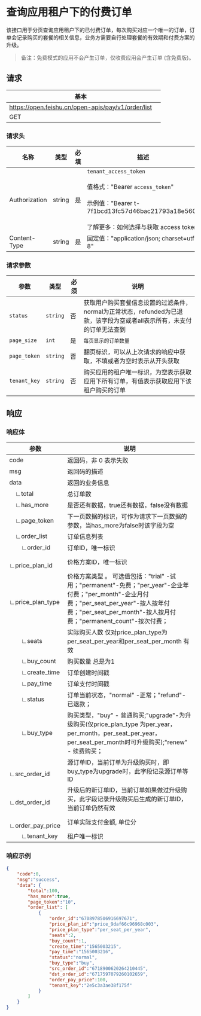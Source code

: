 #  查询应用租户下的付费订单
该接口用于分页查询应用租户下的已付费订单，每次购买对应一个唯一的订单，订单会记录购买的套餐的相关信息，业务方需要自行处理套餐的有效期和付费方案的升级。
>  备注：免费模式的应用不会产生订单，仅收费应用会产生订单 (含免费版)。

## 请求
| 基本 |  |
| --- | --- |
| https://open.feishu.cn/open-apis/pay/v1/order/list |
| GET |


### 请求头
| 名称 | 类型 | 必填 | 描述 |
| --- | --- | --- | --- |
| Authorization | string | 是 | `tenant_access_token`<br> <br>值格式："Bearer `access_token`"<br><br>示例值："Bearer t-7f1bcd13fc57d46bac21793a18e560"<br> <br> 了解更多：如何选择与获取 access token |
| Content-Type | string | 是 | 固定值："application/json; charset=utf-8" |



### 请求参数

| 参数         | 类型           | 必须        | 说明         | 
| --------- | --------------- | -------   | ----------- | 
|`status` | `string` | 否 |获取用户购买套餐信息设置的过滤条件， normal为正常状态，refunded为已退款，该字段为空或者all表示所有，未支付的订单无法查到 |
|`page_size` | `int` |是 |`每页显示的订单数量` |
|`page_token` | `string` | 否 |翻页标识，可以从上次请求的响应中获取，不填或者为空时表示从开头获取 |
|`tenant_key` | `string` | 否 |购买应用的租户唯一标识，为空表示获取应用下所有订单，有值表示获取应用下该租户购买的订单 |

## 响应
### 响应体
| 参数| 说明 | 
|-|-|
|code| 返回码，非 0 表示失败 |
|msg | 返回码的描述 |
|data | 返回的业务信息 |
|&emsp;∟total | 总订单数|
|&emsp;∟has_more | 是否还有数据，true还有数据，false没有数据 |
|&emsp;∟page_token | 下一页数据的标识，可作为请求下一页数据的参数，当has_more为false时该字段为空 |
|&emsp;∟order_list | 订单信息列表 |
|&emsp;&emsp;∟order_id | 订单ID，唯一标识 |
|&emsp;&emsp;∟price_plan_id | 价格方案ID，唯一标识 |
|&emsp;&emsp;∟price_plan_type | 价格方案类型 。 可选值包括："trial" -试用；"permanent"-免费；"per_year"-企业年付费；"per_month"-企业月付费；"per_seat_per_year"-按人按年付费；"per_seat_per_month"-按人按月付费；"permanent_count"-按次付费； |
|&emsp;&emsp;∟seats | 实际购买人数 仅对price_plan_type为per_seat_per_year和per_seat_per_month 有效|
|&emsp;&emsp;∟buy_count | 购买数量 总是为1 |
|&emsp;&emsp;∟create_time | 订单创建时间戳 |
|&emsp;&emsp;∟pay_time | 订单支付时间戳 |
|&emsp;&emsp;∟status | 订单当前状态，"normal" -正常；"refund"-已退款； |
|&emsp;&emsp;∟buy_type | 购买类型，"buy" - 普通购买;"upgrade"-为升级购买(仅price_plan_type 为per_year，per_month，per_seat_per_year，per_seat_per_month时可升级购买);"renew" - 续费购买； |
|&emsp;&emsp;∟src_order_id | 源订单ID，当前订单为升级购买时，即buy_type为upgrade时，此字段记录源订单等ID |
|&emsp;&emsp;∟dst_order_id | 升级后的新订单ID，当前订单如果做过升级购买，此字段记录升级购买后生成的新订单ID，当前订单仍然有效 |
|&emsp;&emsp;∟order_pay_price | 订单实际支付金额, 单位分 |
|&emsp;&emsp;∟tenant_key | 租户唯一标识 |
### 响应示例

```json
{
    "code":0,
    "msg":"success",
    "data": {        
        "total":100,
        "has_more":true,
        "page_token":"10",
        "order_list": [
            {
                "order_id":"6708978506916697671",
                "price_plan_id":"price_9daf66c96968c003",
                "price_plan_type":"per_seat_per_year",
                "seats":2,
                "buy_count":1,
                "create_time":"1565003215",
                "pay_time":"1565003216",
                "status":"normal",
                "buy_type":"buy",
                "src_order_id":"6718900620264210445",
                "dst_order_id":"6717597079260102659",
                "order_pay_price":100,
                "tenant_key":"2e5c3a3ae38f175f"
            }
        ]
    }
} 
```
